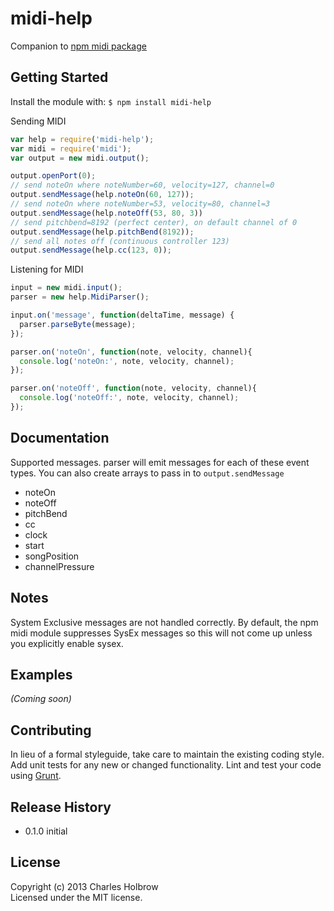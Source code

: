 # midi-help

Companion to [npm midi package](https://npmjs.org/package/midi)

## Getting Started
Install the module with: `$ npm install midi-help`

Sending MIDI
```javascript
var help = require('midi-help');
var midi = require('midi');
var output = new midi.output();

output.openPort(0);
// send noteOn where noteNumber=60, velocity=127, channel=0
output.sendMessage(help.noteOn(60, 127));
// send noteOn where noteNumber=53, velocity=80, channel=3
output.sendMessage(help.noteOff(53, 80, 3))
// send pitchbend=8192 (perfect center), on default channel of 0
output.sendMessage(help.pitchBend(8192));
// send all notes off (continuous controller 123)
output.sendMessage(help.cc(123, 0));
```

Listening for MIDI
```javascript
input = new midi.input();
parser = new help.MidiParser();

input.on('message', function(deltaTime, message) {
  parser.parseByte(message);
});

parser.on('noteOn', function(note, velocity, channel){
  console.log('noteOn:', note, velocity, channel);
});

parser.on('noteOff', function(note, velocity, channel){
  console.log('noteOff:', note, velocity, channel);
});
```
## Documentation
Supported messages. parser will emit messages for each of these event types. You can also create arrays to pass in to `output.sendMessage`

- noteOn
- noteOff
- pitchBend
- cc
- clock
- start
- songPosition
- channelPressure

## Notes
System Exclusive messages are not handled correctly. By default, the npm midi module suppresses SysEx messages so this will not come up unless you explicitly enable sysex. 

## Examples
_(Coming soon)_

## Contributing
In lieu of a formal styleguide, take care to maintain the existing coding style. Add unit tests for any new or changed functionality. Lint and test your code using [Grunt](http://gruntjs.com/).

## Release History

- 0.1.0 initial

## License
Copyright (c) 2013 Charles Holbrow  
Licensed under the MIT license.
